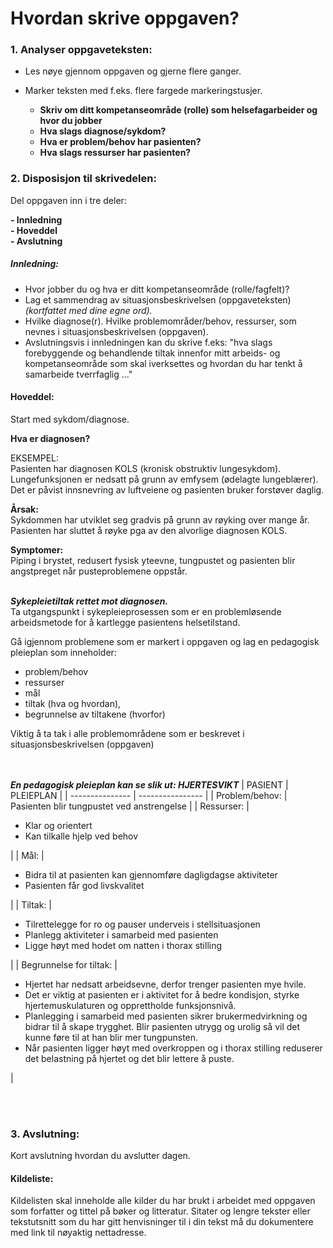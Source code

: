 # Hvordan skrive oppgaven?

### 1. Analyser oppgaveteksten:

- Les nøye gjennom oppgaven og gjerne flere ganger.
- Marker teksten med f.eks. flere fargede markeringstusjer.

  - **Skriv om ditt kompetanseområde (rolle) som helsefagarbeider og hvor du jobber**
  - **Hva slags diagnose/sykdom?**
  - **Hva er problem/behov har pasienten?**
  - **Hva slags ressurser har pasienten?**

### 2. Disposisjon til skrivedelen:
Del oppgaven inn i tre deler:<br>

**- Innledning**<br>
**- Hoveddel**<br>
**- Avslutning**<br>

##### Innledning:
 - Hvor jobber du og hva er ditt kompetanseområde (rolle/fagfelt)?
 - Lag et sammendrag av situasjonsbeskrivelsen (oppgaveteksten) *(kortfattet med dine egne ord).*
 - Hvilke diagnose(r). Hvilke problemområder/behov, ressurser, som nevnes i situasjonsbeskrivelsen (oppgaven).
 - Avslutningsvis i innledningen kan du skrive f.eks: "hva slags forebyggende og behandlende tiltak innenfor mitt arbeids- og kompetanseområde som skal iverksettes og hvordan du har tenkt å samarbeide tverrfaglig ..." 


#### Hoveddel:
Start med sykdom/diagnose.

**Hva er diagnosen?**

EKSEMPEL:<br>
Pasienten har diagnosen KOLS (kronisk obstruktiv lungesykdom). Lungefunksjonen er nedsatt på grunn av emfysem (ødelagte lungeblærer). Det er påvist innsnevring av luftveiene og pasienten bruker forstøver daglig.  

**Årsak:**<br>
Sykdommen har utviklet seg gradvis på grunn av røyking over mange år. Pasienten har sluttet å røyke pga av den alvorlige diagnosen KOLS. 

**Symptomer:**<br>
Piping i brystet, redusert fysisk yteevne, tungpustet og pasienten blir angstpreget når pusteproblemene oppstår.
<br>
<br>


***Sykepleietiltak rettet mot diagnosen.***<br>
Ta utgangspunkt i sykepleieprosessen som er en problemløsende arbeidsmetode for å kartlegge pasientens helsetilstand.

Gå igjennom problemene som er markert i oppgaven og lag en pedagogisk pleieplan som inneholder:

- problem/behov
- ressurser
- mål
- tiltak (hva og hvordan), 
- begrunnelse av tiltakene (hvorfor)

Viktig å ta tak i alle problemområdene som er beskrevet i situasjonsbeskrivelsen (oppgaven)
<br>
<br>
<br>

***En pedagogisk pleieplan kan se slik ut: HJERTESVIKT***
| PASIENT    | PLEIEPLAN       |
| --------------- | ---------------- |
| Problem/behov:  | Pasienten blir tungpustet ved anstrengelse |
| Ressurser: | <ul><li>Klar og orientert</li><li>Kan tilkalle hjelp ved behov</li></ul> |
| Mål: | <ul><li>Bidra til at pasienten kan gjennomføre dagligdagse aktiviteter</li><li>Pasienten får god livskvalitet</li></ul> |
| Tiltak: | <ul><li>Tilrettelegge for ro og pauser underveis i stellsituasjonen</li><li>Planlegg aktiviteter i samarbeid med pasienten</li><li>Ligge høyt med hodet om natten i thorax stilling</li></ul> |
| Begrunnelse for tiltak: | <ul><li>Hjertet har nedsatt arbeidsevne, derfor trenger pasienten mye hvile.</li><li>Det er viktig at pasienten er i aktivitet for å bedre kondisjon, styrke hjertemuskulaturen og opprettholde funksjonsnivå.</li><li>Planlegging i samarbeid med pasienten sikrer brukermedvirkning og bidrar til å skape trygghet. Blir pasienten utrygg og urolig så vil det kunne føre til at han blir mer tungpunsten.</li><li>Når pasienten ligger høyt med overkroppen og i thorax stilling reduserer det belastning på hjertet og det blir lettere å puste.</li></ul> |

<br>
<br>

### 3. Avslutning:
Kort avslutning hvordan du avslutter dagen.

#### Kildeliste:
Kildelisten skal inneholde alle kilder du har brukt i arbeidet med oppgaven som forfatter og tittel på bøker og litteratur. Sitater og lengre tekster eller tekstutsnitt som du har gitt henvisninger til i din tekst må du dokumentere med link til nøyaktig nettadresse.





